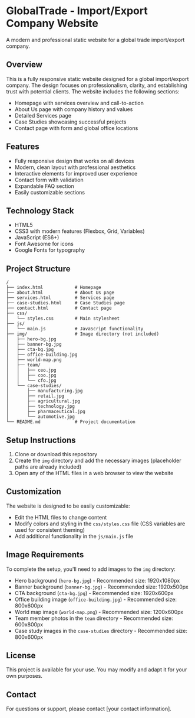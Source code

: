 # GlobalTrade - Import/Export Company Website

A modern and professional static website for a global trade import/export company.

## Overview

This is a fully responsive static website designed for a global import/export company. The design focuses on professionalism, clarity, and establishing trust with potential clients. The website includes the following sections:

- Homepage with services overview and call-to-action
- About Us page with company history and values
- Detailed Services page
- Case Studies showcasing successful projects
- Contact page with form and global office locations

## Features

- Fully responsive design that works on all devices
- Modern, clean layout with professional aesthetics
- Interactive elements for improved user experience
- Contact form with validation
- Expandable FAQ section
- Easily customizable sections

## Technology Stack

- HTML5
- CSS3 with modern features (Flexbox, Grid, Variables)
- JavaScript (ES6+)
- Font Awesome for icons
- Google Fonts for typography

## Project Structure

```
/
├── index.html            # Homepage
├── about.html            # About Us page
├── services.html         # Services page
├── case-studies.html     # Case Studies page
├── contact.html          # Contact page
├── css/
│   └── styles.css        # Main stylesheet
├── js/
│   └── main.js           # JavaScript functionality
├── img/                  # Image directory (not included)
│   ├── hero-bg.jpg
│   ├── banner-bg.jpg
│   ├── cta-bg.jpg
│   ├── office-building.jpg
│   ├── world-map.png
│   ├── team/
│   │   ├── ceo.jpg
│   │   ├── coo.jpg
│   │   └── cfo.jpg
│   └── case-studies/
│       ├── manufacturing.jpg
│       ├── retail.jpg
│       ├── agricultural.jpg
│       ├── technology.jpg
│       ├── pharmaceutical.jpg
│       └── automotive.jpg
└── README.md             # Project documentation
```

## Setup Instructions

1. Clone or download this repository
2. Create the `img` directory and add the necessary images (placeholder paths are already included)
3. Open any of the HTML files in a web browser to view the website

## Customization

The website is designed to be easily customizable:

- Edit the HTML files to change content
- Modify colors and styling in the `css/styles.css` file (CSS variables are used for consistent theming)
- Add additional functionality in the `js/main.js` file

## Image Requirements

To complete the setup, you'll need to add images to the `img` directory:

- Hero background (`hero-bg.jpg`) - Recommended size: 1920x1080px
- Banner background (`banner-bg.jpg`) - Recommended size: 1920x500px
- CTA background (`cta-bg.jpg`) - Recommended size: 1920x600px
- Office building image (`office-building.jpg`) - Recommended size: 800x600px
- World map image (`world-map.png`) - Recommended size: 1200x600px
- Team member photos in the `team` directory - Recommended size: 600x800px
- Case study images in the `case-studies` directory - Recommended size: 800x600px

## License

This project is available for your use. You may modify and adapt it for your own purposes.

## Contact

For questions or support, please contact [your contact information]. 